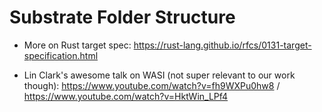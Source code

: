 # Substrate Folder Structure

* More on Rust target spec: https://rust-lang.github.io/rfcs/0131-target-specification.html

* Lin Clark's awesome talk on WASI (not super relevant to our work though): https://www.youtube.com/watch?v=fh9WXPu0hw8 / https://www.youtube.com/watch?v=HktWin_LPf4
